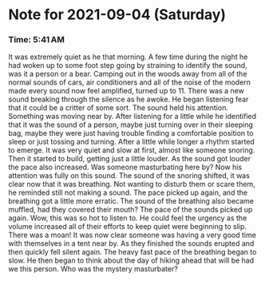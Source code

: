 # Note for 2021-09-04 (Saturday)
### Time: 5:41 AM

It was extremely quiet as he that morning. A few time during the night he had woken up to some foot step going by straining to identify the sound, was it a person or a bear. Camping out in the woods away from all of the normal sounds of cars, air conditioners and all of the noise of the modern made every sound now feel amplified, turned up to 11.   There was a new sound breaking through the silence as he awoke. He began listening fear that it could be a critter of some sort. The sound held his attention. Something was moving near by. After listening for a little while he identified that it was the sound of a person, maybe just turning over in their sleeping bag, maybe they were just having trouble finding a comfortable position to sleep or just tossing and turning. After a little while longer a rhythm started to emerge. It was very quiet and slow at first, almost like someone snoring. Then it started to build, getting just a little louder. As the sound got louder the pace also increased.   Was someone masturbating here by? Now his attention was fully on this sound. The sound of the snoring shifted, it was clear now that it was breathing. Not wanting to disturb them or scare them, he reminded still not making a sound. The pace picked up again, and the breathing got a little more erratic. The sound of the breathing also became muffled, had they covered their mouth?  The pace of the sounds picked up again. Wow, this was so hot to listen to. He could feel the urgency as the volume increased all of their efforts to keep quiet were beginning to slip. There was a moan! It was now clear someone was having a very good time with themselves in a tent near by.  As they finished the sounds erupted and then quickly fell silent again. The heavy fast pace of the breathing began to slow. He then began to think about the day of hiking ahead that will be had we this person. Who was the mystery masturbater?

